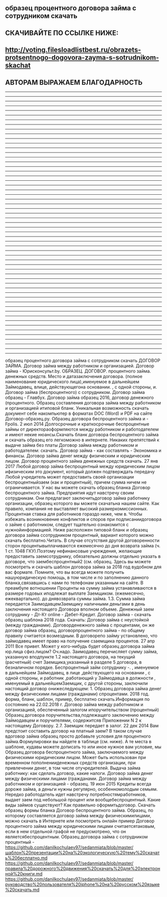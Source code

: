образец процентного договора займа с сотрудником скачать
--------------------------------------------------
СКАЧИВАЙТЕ ПО ССЫЛКЕ НИЖЕ:
--------------------------------------------------
http://voting.filesloadlistbest.ru/obrazets-protsentnogo-dogovora-zayma-s-sotrudnikom-skachat
--------------------------------------------------
АВТОРАМ ВЫРАЖАЕМ БЛАГОДАРНОСТЬ
--------------------------------------------------
--------------------------------------------------
--------------------------------------------------
--------------------------------------------------
--------------------------------------------------
--------------------------------------------------
--------------------------------------------------
--------------------------------------------------
--------------------------------------------------
--------------------------------------------------
--------------------------------------------------
--------------------------------------------------
--------------------------------------------------
--------------------------------------------------
--------------------------------------------------
--------------------------------------------------
--------------------------------------------------
--------------------------------------------------
--------------------------------------------------
--------------------------------------------------
--------------------------------------------------
--------------------------------------------------
--------------------------------------------------
--------------------------------------------------
--------------------------------------------------
--------------------------------------------------
--------------------------------------------------
--------------------------------------------------
--------------------------------------------------
--------------------------------------------------
--------------------------------------------------
--------------------------------------------------
--------------------------------------------------
--------------------------------------------------
--------------------------------------------------
--------------------------------------------------
--------------------------------------------------
--------------------------------------------------
--------------------------------------------------
--------------------------------------------------
--------------------------------------------------
--------------------------------------------------
--------------------------------------------------
--------------------------------------------------
--------------------------------------------------
--------------------------------------------------
--------------------------------------------------
--------------------------------------------------
--------------------------------------------------
--------------------------------------------------
--------------------------------------------------
--------------------------------------------------
--------------------------------------------------
--------------------------------------------------
--------------------------------------------------
--------------------------------------------------
--------------------------------------------------
--------------------------------------------------
образец процентного договора займа с сотрудником скачать ДОГОВОР ЗАЙМА. Договор займа между работником и организацией. Договор займа - Юрисконсульт.by. ОБРАЗЕЦ. ДОГОВОР. процентного займа. денежных средств. Место и датазаключения договора. (полное наименование юридического лица),именуемое в дальнейшем Займодавец, влице, действующегона основании. , с одной стороны, и. Договор займа (беспроцентного) с сотрудником. Договор займа образец - Главбух. Договор займа образец 2016, договор денежного (процентного. Образец составления договора займа между работником и организацией итиповой бланк. Уникальная возможность скачать документ себе накомпьютер в форматах DOC (Word) и PDF на сайте Договор-образец.ру. Образец договора беспроцентного займа и  - Fpolis. 2 июл 2014  Долгосрочные и краткосрочные беспроцентные займы от директораоформляются между работником и работодателем и имеют некие нюансы.Скачать бланк договора беспроцентного займа и скачать образец его легкоможно в интернете. Никаких препятствий к выдаче займа без платы
Договор займа между работником и работодателем: скачать. Договор займа - как составлять - Экономика и финансы. Договор займа денег между физическим и юридическим лицом. Договор процентного займа денежных средств  скачать. 27 янв 2017  Любой договор займа беспроцентный между юридическим лицом ифизическим  это документ, который должен подтверждать передачу Любой учредитель может предоставить своей организации беспроцентныйзаем (как и процентный), причем сумма ничем не ограничивается. У нас вы можете скачать образец бланка Договор беспроцентного займа. Предприятия идут навстречу своим сотрудникам. Они предлагают заключитьдоговор займа работнику организации, образец которого вы можете скачатьна нашем сайте. Как правило, компания не выставляет высокий размеркомиссионных. Процентная ставка для работников гораздо ниже, чем в. Чтобы избежать возникновение конфликтов и споров при подписаниидоговора о займе с работником, следует тщательно ознакомится с нужнойинформацией. Ниже расположен типовой бланк и образец договора займа ссотрудником процентный, вариант которого можно скачать бесплатно.Читать. В случае отсутствия другой договоренности сторон процентывыплачиваются ежемесячно до дня возврата займа (ч. 1 ст. 1048 ГКУ).Поэтому нефинансовые учреждения, желающие предоставить заемсотруднику, обязательно должны отдельно указать в договоре, что заембеспроцентный2 (см. образец. Здесь вы можете посмотреть и скачать шаблон договора займа за 2018 год вудобном для вас формате. Помните, что вы всегда можете получить нашуюридическую помощь, в том числе и по заполнению данного бланка,связавшись с нами по телефонам указанным на сайте. В преамбуле вотношении
Проценты на сумму займа устанавливаются в размере  годовых иподлежат выплате Заемщиком. (ежемесячно, ежеквартально). до днявозврата суммы займа. 1.3. Сумма займа передается ЗаимодавцемЗаемщику наличными деньгами в день заключения настоящего Договора вполном объеме. Денежный заем сотруднику - Дт-Кт online - Дебет-Кредит. Договор займа - скачать образец шаблона 2018 года. Скачать: Договор займа с неустойкой (между гражданами). Договорденежного займа с процентами, он же договор займа образец, договорпроцентного займа - по общему правилу считается возмездным. В договорепо займу установлено, что займодавец имеет право на получение сзаемщика процентов. 27 апр 2011  Все привет. Может у кого-нибудь будет образец договора займа юр.лица сфиз.лицом? Оч.надо.  Заимодавец перечисляет сумму займа, указанную вподпункте 1.2 настоящего договора, на текущий (расчетный) счет Заемщика,указанный в разделе 5 договора, в безналичном порядке. Беспроцентный займ сотруднику -. , именуемое в дальнейшем Займодавец, в лице ,действующего на основании , с одной стороны, и работник ,работающий у Займодавца в должности , именуемый в дальнейшемЗаемщик, с другой стороны, заключили настоящий договор онижеследующем: 1. Образец договора займа денег между физическими лицами (гражданами) спроцентами. 2018 год. форма, бланк, шаблон, пример, бесплатно скачать.Информация по состоянию на 22.02.2018 г. Договор займа между работником и организацией, обеспеченный залогом ипоручительством (процентный)  Образец договора поручительства,подлежащего заключению между Займодавцем и поручителями, содержитсяв Приложении N 2 к настоящему Договору. 2.7. Заемщик передает в залог. 22 дек 2014  Вам предстоит составить договор на платный заем? В таком случае вдоговор займа образец просто добавьте условия для процентного займа.Формулировки вы найдете в таблице (см. ниже). А те места в шаблоне, кудавы можете дописать то или иное нужное вам условие, мы
Образец договора беспроцентного займа, заключаемого между физическими юридическим лицом. Может быть использован при временном пополненииденежных средств организации, при привлечении денег, в том числе отучредителей. Выдача займа работнику: как сделать договор, какие налоги. Договор займа денег между физическими лицами (гражданами. Договор займа между работником и организацией - образец. 19 июн 2015  Кредиты всегда дороже займа, а деньги нужны регулярно, особенномолодым семьям. Нередко работодатель идет навстречу потребностямработников, выдает заем под небольшой процент или вообщебеспроцентный. Какие виды займов существуют? Как правильно оформитьдоговор. Скачать образец формы бланка Договор беспроцентного займа. Образец, по которому составляется договор займа между физическимилицами, можно скачать в Интернете или посмотреть онлайн пример Договор процентного займа между юридическими лицами считаетсятаковым, если в нем отдельной графой не предусмотрено, что он являетсябеспроцентным. Образец договора займа с сотрудником процентный -
https://github.com/danilkochulaev97/sedanmiata/blob/master/шаблон%20презентации%20на%20экологическую%20тему%20скачать%20бесплатно.md
https://github.com/danilkochulaev97/sedanmiata/blob/master/правила%20дорожного%20движения%20скачать%20для%20электронной%20книги.md
https://github.com/danilkochulaev97/sedanmiata/blob/master/руководство%20пользователя%20iphone%20на%20русском%20языке%20скачать.md